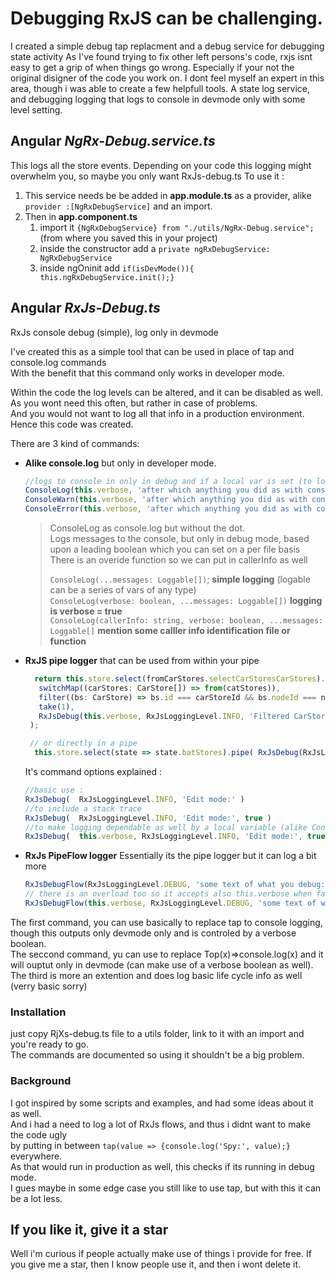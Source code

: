 # Debugging RxJS can be challenging.
I created a simple debug tap replacment and a debug service for debugging state activity
As I've found trying to fix other left persons's code, rxjs isnt easy to get a grip of when things go wrong. 
Especially if your not the original disigner of the code you work on.
I dont feel myself an expert in this area, though i was able to create a few helpfull tools.
A state log service, and debugging logging that logs to console in devmode only with some level setting.

## Angular *NgRx-Debug.service.ts*
This logs all the store events.
Depending on your code this logging might overwhelm you, so maybe you only want RxJs-debug.ts
To use it :
1. This service needs be be added in **app.module.ts** as a provider, alike `provider :[NgRxDebugService]` and an import.
2. Then in **app.component.ts**
   1. import it `{NgRxDebugService} from "./utils/NgRx-Debug.service";` (from where you saved this in your project)
   2. inside the constructor add a `private ngRxDebugService: NgRxDebugService` 
   3. inside ngOninit add  `if(isDevMode()){    this.ngRxDebugService.init();}`
      

## Angular *RxJs-Debug.ts*
RxJs console debug (simple), log only in devmode  

I've created this as a simple tool that can be used in place of tap and console.log commands  
With the benefit that this command only works in developer mode.  

Within the code the log levels can be altered, and it can be disabled as well.  
As you wont need this often, but rather in case of problems.    
And you would not want to log all that info in a production environment.    
Hence this code was created.   

There are 3 kind of commands:  
 - **Alike console.log** but only in developer mode.
   ```TypeScript  
   //logs to console in only in debug and if a local var is set (to log on a per file base)  
   ConsoleLog(this.verbose, 'after which anything you did as with console', addindVars, debuggingarrays, etc );  
   ConsoleWarn(this.verbose, 'after which anything you did as with console', addindVars, debuggingarrays, etc );  
   ConsoleError(this.verbose, 'after which anything you did as with console', addindVars, debuggingarrays, etc );  
   ```  
   >  
   > ConsoleLog as console.log but without the dot.  
   > Logs messages to the console, but only in debug mode, based upon a leading boolean which you can set on a per file basis  
   > There is an overide function so we can put in callerInfo as well  
   >  
   > `ConsoleLog(...messages: Loggable[])`;     **simple logging**  (logable can be a series of vars of any type)  
   > `ConsoleLog(verbose: boolean, ...messages: Loggable[])`  **logging is verbose = true**  
   > `ConsoleLog(callerInfo: string, verbose: boolean, ...messages: Loggable[]` **mention some calller info identification file or function**  



 - **RxJS pipe logger** that can be used from within your pipe   
   ```TypeScript
     return this.store.select(fromCarStores.selectCarStoresCarStores).pipe(
      switchMap((carStores: CarStore[]) => from(catStores)),
      filter((bs: CarStore) => bs.id === carStoreId && bs.nodeId === nodeId),
      take(1),
      RxJsDebug(this.verbose, RxJsLoggingLevel.INFO, 'Filtered CarStore by ID and nodeId:')
    );
   
    // or directly in a pipe
     this.store.select(state => state.batStores).pipe( RxJsDebug(RxJsLoggingLevel.INFO, 'Current batStores state in component:')).subscribe();
   ```
   It's command options explained :
   ```TypeScript
   //basic use :
   RxJsDebug(  RxJsLoggingLevel.INFO, 'Edit mode:' )
   //to include a stack trace
   RxJsDebug(  RxJsLoggingLevel.INFO, 'Edit mode:', true )
   //to make logging dependable as well by a local variable (alike ConsoleDebug)
   RxJsDebug(  this.verbose, RxJsLoggingLevel.INFO, 'Edit mode:', true )   //set a local var this.verbose too true for the place you want to debug.
   ```
 - **RxJs PipeFlow logger** Essentially its the pipe logger but it can log a bit more 
   ```TypeScript
   RxJsDebugFlow(RxJsLoggingLevel.DEBUG, 'some text of what you debug:', false, {subscribe: true, finalize: true})
   // there is an overload too so it accepts also this.verbose when false it wont ouptut
   RxJsDebugFlow(this.verbose, RxJsLoggingLevel.DEBUG, 'some text of what you debug:', false, {subscribe: true, finalize: true})
   ```

The first command, you can use basically to replace tap to console logging, though this outputs only devmode only and is controled by a verbose boolean.   
The seccond command, yu can use to replace Top(x)=>console.log(x) and it will ouptut only in devmode (can make use of a verbose boolean as well).
The third is more an extention and does log basic life cycle info as well (verry basic sorry)  


### Installation
just copy RjXs-debug.ts file to a utils folder, link to it with an import and you're ready to go.  
The commands are documented so using it shouldn't be a big problem.

### Background
I got inspired by some scripts and examples, and had some ideas about it as well.   
And i had a need to log a lot of RxJs flows, and thus i didnt want to make the code ugly   
by putting in between `tap(value => {console.log('Spy:', value);}` everywhere.   
As that would run in production as well, this checks if its running in debug mode.   
I gues maybe in some edge case you still like to use tap, but with this it can be a lot less.   

## If you like it, give it a star
Well i'm curious if people actually make use of things i provide for free.
If you give me a star, then I know people use it, and then i wont delete it.
